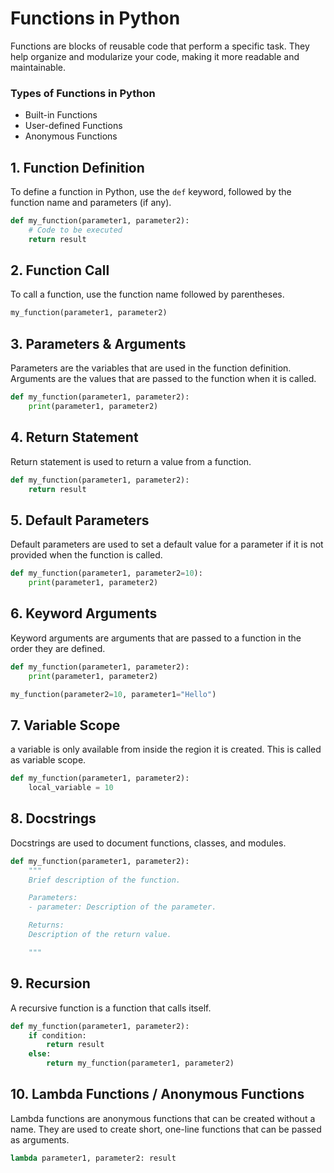 # Functions in Python

Functions are blocks of reusable code that perform a specific task. They help organize and modularize your code, making it more readable and maintainable.

### Types of Functions in Python

- Built-in Functions
- User-defined Functions
- Anonymous Functions

## 1. Function Definition

To define a function in Python, use the `def` keyword, followed by the function name and parameters (if any).

```python
def my_function(parameter1, parameter2):
    # Code to be executed
    return result
```


## 2. Function Call

To call a function, use the function name followed by parentheses.

```python
my_function(parameter1, parameter2)
```



## 3. Parameters & Arguments

Parameters are the variables that are used in the function definition. Arguments are the values that are passed to the function when it is called.


```python
def my_function(parameter1, parameter2):
    print(parameter1, parameter2)
```


## 4. Return Statement

Return statement is used to return a value from a function.


```python
def my_function(parameter1, parameter2):
    return result
```


## 5. Default Parameters

Default parameters are used to set a default value for a parameter if it is not provided when the function is called.

```python
def my_function(parameter1, parameter2=10):
    print(parameter1, parameter2)
```


## 6. Keyword Arguments

Keyword arguments are arguments that are passed to a function in the order they are defined.


```python
def my_function(parameter1, parameter2):
    print(parameter1, parameter2)
```


```python
my_function(parameter2=10, parameter1="Hello")
```


## 7. Variable Scope

a variable is only available from inside the region it is created. This is called as variable scope.

```python
def my_function(parameter1, parameter2):
    local_variable = 10

```



## 8. Docstrings

Docstrings are used to document functions, classes, and modules.

```python
def my_function(parameter1, parameter2):
    """
    Brief description of the function.

    Parameters:
    - parameter: Description of the parameter.

    Returns:
    Description of the return value.

    """
```


## 9. Recursion

A recursive function is a function that calls itself.


```python
def my_function(parameter1, parameter2):
    if condition:
        return result
    else:
        return my_function(parameter1, parameter2)
```

## 10. Lambda Functions / Anonymous Functions

Lambda functions are anonymous functions that can be created without a name. They are used to create short, one-line functions that can be passed as arguments.


```python
lambda parameter1, parameter2: result
```

